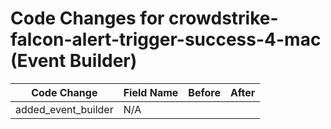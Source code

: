 # Code Changes for crowdstrike-falcon-alert-trigger-success-4-mac (Event Builder)

| Code Change | Field Name | Before | After |
|-------------|------------|--------|-------|
| added_event_builder | N/A |  |  |